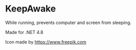 # KeepAwake
While running, prevents computer and screen from sleeping.

Made for .NET 4.8

Icon made by https://www.freepik.com
